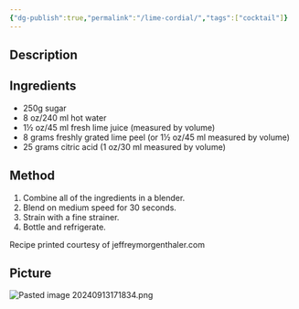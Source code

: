 ```yaml
---
{"dg-publish":true,"permalink":"/lime-cordial/","tags":["cocktail"]}
---
```


## Description


## Ingredients
- 250g sugar
- 8 oz/240 ml hot water
- 1½ oz/45 ml fresh lime juice (measured by volume)
- 8 grams freshly grated lime peel (or 1½ oz/45 ml measured by volume)
- 25 grams citric acid (1 oz/30 ml measured by volume)


## Method

1. Combine all of the ingredients in a blender.
2. Blend on medium speed for 30 seconds.
3. Strain with a fine strainer.
4. Bottle and refrigerate.

Recipe printed courtesy of jeffreymorgenthaler.com
## Picture
![Pasted image 20240913171834.png](/img/user/z_attachments/Pasted%20image%2020240913171834.png)